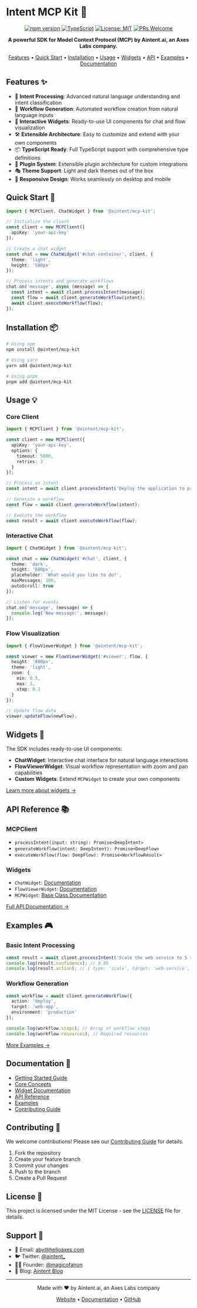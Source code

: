 # Intent MCP Kit 🚀

<div align="center">

[![npm version](https://img.shields.io/npm/v/@aintent/mcp-kit.svg?style=flat)](https://www.npmjs.com/package/@aintent/mcp-kit)
[![TypeScript](https://img.shields.io/badge/TypeScript-Ready-blue.svg)](https://www.typescriptlang.org/)
[![License: MIT](https://img.shields.io/badge/License-MIT-yellow.svg)](https://opensource.org/licenses/MIT)
[![PRs Welcome](https://img.shields.io/badge/PRs-welcome-brightgreen.svg)](https://github.com/aintent/mcp-kit/pulls)

</div>

<p align="center">
  <strong>A powerful SDK for Model Context Protocol (MCP) by Aintent.ai, an Axes Labs company.</strong>
</p>

<p align="center">
  <a href="#features">Features</a> •
  <a href="#quick-start">Quick Start</a> •
  <a href="#installation">Installation</a> •
  <a href="#usage">Usage</a> •
  <a href="#widgets">Widgets</a> •
  <a href="#api">API</a> •
  <a href="#examples">Examples</a> •
  <a href="#documentation">Documentation</a>
</p>

## Features ✨

- 🎯 **Intent Processing**: Advanced natural language understanding and intent classification
- 🔄 **Workflow Generation**: Automated workflow creation from natural language inputs
- 🎨 **Interactive Widgets**: Ready-to-use UI components for chat and flow visualization
- 🛠️ **Extensible Architecture**: Easy to customize and extend with your own components
- 📦 **TypeScript Ready**: Full TypeScript support with comprehensive type definitions
- 🔌 **Plugin System**: Extensible plugin architecture for custom integrations
- 🎭 **Theme Support**: Light and dark themes out of the box
- 📱 **Responsive Design**: Works seamlessly on desktop and mobile

## Quick Start 🚀

```typescript
import { MCPClient, ChatWidget } from '@aintent/mcp-kit';

// Initialize the client
const client = new MCPClient({
  apiKey: 'your-api-key'
});

// Create a chat widget
const chat = new ChatWidget('#chat-container', client, {
  theme: 'light',
  height: '500px'
});

// Process intents and generate workflows
chat.on('message', async (message) => {
  const intent = await client.processIntent(message);
  const flow = await client.generateWorkflow(intent);
  await client.executeWorkflow(flow);
});
```

## Installation 📦

```bash
# Using npm
npm install @aintent/mcp-kit

# Using yarn
yarn add @aintent/mcp-kit

# Using pnpm
pnpm add @aintent/mcp-kit
```

## Usage 💡

### Core Client

```typescript
import { MCPClient } from '@aintent/mcp-kit';

const client = new MCPClient({
  apiKey: 'your-api-key',
  options: {
    timeout: 5000,
    retries: 3
  }
});

// Process an intent
const intent = await client.processIntent('Deploy the application to production');

// Generate a workflow
const flow = await client.generateWorkflow(intent);

// Execute the workflow
const result = await client.executeWorkflow(flow);
```

### Interactive Chat

```typescript
import { ChatWidget } from '@aintent/mcp-kit';

const chat = new ChatWidget('#chat', client, {
  theme: 'dark',
  height: '600px',
  placeholder: 'What would you like to do?',
  maxMessages: 100,
  autoScroll: true
});

// Listen for events
chat.on('message', (message) => {
  console.log('New message:', message);
});
```

### Flow Visualization

```typescript
import { FlowViewerWidget } from '@aintent/mcp-kit';

const viewer = new FlowViewerWidget('#viewer', flow, {
  height: '800px',
  theme: 'light',
  zoom: {
    min: 0.5,
    max: 3,
    step: 0.1
  }
});

// Update flow data
viewer.updateFlow(newFlow);
```

## Widgets 🎨

The SDK includes ready-to-use UI components:

- **ChatWidget**: Interactive chat interface for natural language interactions
- **FlowViewerWidget**: Visual workflow representation with zoom and pan capabilities
- **Custom Widgets**: Extend `MCPWidget` to create your own components

[Learn more about widgets →](./docs/widgets/README.md)

## API Reference 📚

### MCPClient

- `processIntent(input: string): Promise<DeepIntent>`
- `generateWorkflow(intent: DeepIntent): Promise<DeepFlow>`
- `executeWorkflow(flow: DeepFlow): Promise<WorkflowResult>`

### Widgets

- `ChatWidget`: [Documentation](./docs/widgets/chat-widget.md)
- `FlowViewerWidget`: [Documentation](./docs/widgets/flow-viewer-widget.md)
- `MCPWidget`: [Base Class Documentation](./docs/widgets/base-widget.md)

[Full API Documentation →](./docs/api/README.md)

## Examples 🎮

### Basic Intent Processing

```typescript
const result = await client.processIntent('Scale the web service to 5 replicas');
console.log(result.confidence); // 0.95
console.log(result.action); // { type: 'scale', target: 'web-service', replicas: 5 }
```

### Workflow Generation

```typescript
const workflow = await client.generateWorkflow({
  action: 'deploy',
  target: 'web-app',
  environment: 'production'
});

console.log(workflow.steps); // Array of workflow steps
console.log(workflow.resources); // Required resources
```

[More Examples →](./examples/README.md)

## Documentation 📖

- [Getting Started Guide](./docs/getting-started.md)
- [Core Concepts](./docs/concepts.md)
- [Widget Documentation](./docs/widgets/README.md)
- [API Reference](./docs/api/README.md)
- [Examples](./examples/README.md)
- [Contributing Guide](./CONTRIBUTING.md)

## Contributing 🤝

We welcome contributions! Please see our [Contributing Guide](./CONTRIBUTING.md) for details.

1. Fork the repository
2. Create your feature branch
3. Commit your changes
4. Push to the branch
5. Create a Pull Request

## License 📄

This project is licensed under the MIT License - see the [LICENSE](./LICENSE) file for details.

## Support 💬

- 📧 Email: aby@helloaxes.com
- 🐦 Twitter: [@aintent_](https://x.com/aintent_)
- 👨‍💻 Founder: [@magicofanon](https://x.com/magicofanon)
- 📝 Blog: [Aintent Blog](https://blog.aintent.ai)

---

<p align="center">Made with ❤️ by Aintent.ai, an Axes Labs company</p>

<p align="center">
  <a href="https://aintent.ai">Website</a> •
  <a href="https://docs.aintent.ai">Documentation</a> •
  <a href="https://github.com/openpandacodes/intent-mcp-kit">GitHub</a>
</p>
